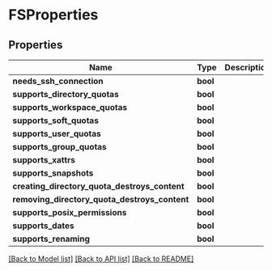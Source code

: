 # FSProperties


## Properties

Name | Type | Description | Notes
------------ | ------------- | ------------- | -------------
**needs_ssh_connection** | **bool** |  | [optional] 
**supports_directory_quotas** | **bool** |  | [optional] 
**supports_workspace_quotas** | **bool** |  | [optional] 
**supports_soft_quotas** | **bool** |  | [optional] 
**supports_user_quotas** | **bool** |  | [optional] 
**supports_group_quotas** | **bool** |  | [optional] 
**supports_xattrs** | **bool** |  | [optional] 
**supports_snapshots** | **bool** |  | [optional] 
**creating_directory_quota_destroys_content** | **bool** |  | [optional] 
**removing_directory_quota_destroys_content** | **bool** |  | [optional] 
**supports_posix_permissions** | **bool** |  | [optional] 
**supports_dates** | **bool** |  | [optional] 
**supports_renaming** | **bool** |  | [optional] 

[[Back to Model list]](../#documentation-for-models) [[Back to API list]](../#documentation-for-api-endpoints) [[Back to README]](../)


